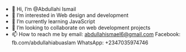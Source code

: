 - 👋 Hi, I’m @Abdullahi Ismail
- 👀 I’m interested in Web design and development
- 🌱 I’m currently learning JavaScript
- 💞️ I’m looking to collaborate on web development projects
- 📫 How to reach me by email: abdullahismael6@gmail.com 
     Facebook: fb.com/abdullahiabuaslam
     WhatsApp: +2347035974746

<!---
Abdullahabuaslam/Abdullahabuaslam is a ✨ special ✨ repository because its `README.md` (this file) appears on your GitHub profile.
You can click the Preview link to take a look at your changes.
--->
